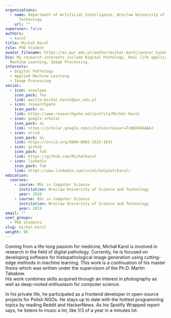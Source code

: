 ```yaml
---
organizations:
  - name: Department of Artificial Intelligence, Wroclaw University of Science and
      Technology
    url: ""
superuser: false
authors:
  - karol
title: Michał Karol
role: PhD Student
avatar_filename: https://ai.pwr.edu.pl/author/michal-karol/avatar_hu2e0f66efeb0167e3ceb0317e2a7dbbf5_3682769_270x270_fill_lanczos_center_2.png
bio: My research interests include Digital Pathology, Real life applications of
  Machine Learning, Image Processing.
interests:
  - Digital Pathology
  - Applied Machine Learning
  - Image Processing
social:
  - icon: envelope
    icon_pack: fas
    link: mailto:michal.karol@pwr.edu.pl
  - icon: researchgate
    icon_pack: ai
    link: https://www.researchgate.net/profile/Michal-Karol
  - icon: google-scholar
    icon_pack: ai
    link: https://scholar.google.com/citations?&user=TcWUX4UAAAAJ
  - icon: orcid
    icon_pack: ai
    link: https://orcid.org/0000-0002-3523-1031
  - icon: github
    icon_pack: fab
    link: https://github.com/MichalKarol
  - icon: linkedin
    icon_pack: fab
    link: https://www.linkedin.com/in/michalpiotrkarol/
education:
  courses:
    - course: MSc in Computer Science
      institution: Wroclaw University of Science and Technology
      year: 2020
    - course: BSc in Computer Science
      institution: Wroclaw University of Science and Technology
      year: 2019
email: ""
user_groups:
  - PhD Students
slug: michal-karol
weight: 80
---
```

Coming from a life-long passion for medicine, Michał Karol is involved in research in the field of digital pathology.
Currently, he is focused on developing software for histopathological image generation using cutting-edge methods in machine learning. 
This work is a continuation of his master thesis which was written under the supervision of the Ph.D. Martin Tabakow.   
His work combines skills acquired through an interest in photography as well as deep-rooted enthusiasm for computer science.

In his private life, he participated as a frontend developer in open-source projects for Polish NGOs. He stays up to date with the hottest programming topics by reading Reddit and HackerNews. As his Spotify Wrapped report says, he listens to music a lot, like 1/3 of a year in a minutes lot.  
